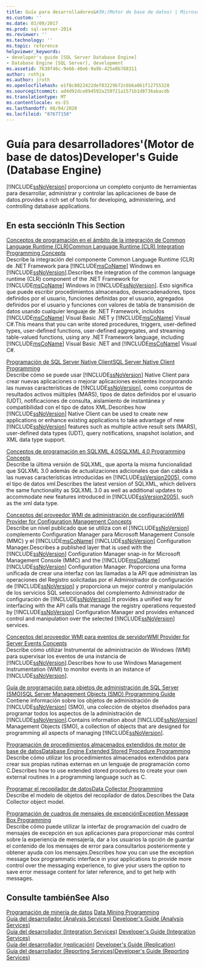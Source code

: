 ```yaml
---
title: Guía para desarrolladores&#39;(Motor de base de datos) | Microsoft Docs
ms.custom: ''
ms.date: 03/09/2017
ms.prod: sql-server-2014
ms.reviewer: ''
ms.technology: ''
ms.topic: reference
helpviewer_keywords:
- developer's guide [SQL Server Database Engine]
- Database Engine [SQL Server], development
ms.assetid: 7638f46c-9e66-48e6-9a9b-425e0b788311
author: rothja
ms.author: jroth
ms.openlocfilehash: e1f8c8022422def83229b72c6b6a061f12755328
ms.sourcegitcommit: ad4d92dce894592a259721a1571b1d8736abacdb
ms.translationtype: MT
ms.contentlocale: es-ES
ms.lasthandoff: 08/04/2020
ms.locfileid: "87677158"
---
```

# <a name="developer39s-guide-database-engine"></a><span data-ttu-id="64831-102">Guía para desarrolladores&#39;(Motor de base de datos)</span><span class="sxs-lookup"><span data-stu-id="64831-102">Developer&#39;s Guide (Database Engine)</span></span>
  [!INCLUDE[ssNoVersion](../includes/ssnoversion-md.md)] <span data-ttu-id="64831-103">proporciona un completo conjunto de herramientas para desarrollar, administrar y controlar las aplicaciones de base de datos.</span><span class="sxs-lookup"><span data-stu-id="64831-103">provides a rich set of tools for developing, administering, and controlling database applications.</span></span>  
  
## <a name="in-this-section"></a><span data-ttu-id="64831-104">En esta sección</span><span class="sxs-lookup"><span data-stu-id="64831-104">In This Section</span></span>  
 [<span data-ttu-id="64831-105">Conceptos de programación en el ámbito de la integración de Common Language Runtime &#40;CLR&#41;</span><span class="sxs-lookup"><span data-stu-id="64831-105">Common Language Runtime &#40;CLR&#41; Integration Programming Concepts</span></span>](clr-integration/common-language-runtime-clr-integration-programming-concepts.md)  
 <span data-ttu-id="64831-106">Describe la integración del componente Common Language Runtime (CLR) de .NET Framework para [!INCLUDE[msCoName](../includes/msconame-md.md)] Windows en [!INCLUDE[ssNoVersion](../includes/ssnoversion-md.md)].</span><span class="sxs-lookup"><span data-stu-id="64831-106">Describes the integration of the common language runtime (CLR) component of the .NET Framework for [!INCLUDE[msCoName](../includes/msconame-md.md)] Windows in [!INCLUDE[ssNoVersion](../includes/ssnoversion-md.md)].</span></span> <span data-ttu-id="64831-107">Esto significa que puede escribir procedimientos almacenados, desencadenadores, tipos definidos por el usuario, funciones definidas por el usuario, agregados definidos por el usuario y funciones con valores de tabla de transmisión de datos usando cualquier lenguaje de .NET Framework, incluidos [!INCLUDE[msCoName](../includes/msconame-md.md)] Visual Basic .NET y [!INCLUDE[msCoName](../includes/msconame-md.md)] Visual C#.</span><span class="sxs-lookup"><span data-stu-id="64831-107">This means that you can write stored procedures, triggers, user-defined types, user-defined functions, user-defined aggregates, and streaming table-valued functions, using any .NET Framework language, including [!INCLUDE[msCoName](../includes/msconame-md.md)] Visual Basic .NET and [!INCLUDE[msCoName](../includes/msconame-md.md)] Visual C#.</span></span>  
  
 [<span data-ttu-id="64831-108">Programación de SQL Server Native Client</span><span class="sxs-lookup"><span data-stu-id="64831-108">SQL Server Native Client Programming</span></span>](native-client/sql-server-native-client-programming.md)  
 <span data-ttu-id="64831-109">Describe cómo se puede usar [!INCLUDE[ssNoVersion](../includes/ssnoversion-md.md)] Native Client para crear nuevas aplicaciones o mejorar aplicaciones existentes incorporando las nuevas características de [!INCLUDE[ssNoVersion](../includes/ssnoversion-md.md)], como conjuntos de resultados activos múltiples (MARS), tipos de datos definidos por el usuario (UDT), notificaciones de consulta, aislamiento de instantánea y compatibilidad con el tipo de datos XML.</span><span class="sxs-lookup"><span data-stu-id="64831-109">Describes how [!INCLUDE[ssNoVersion](../includes/ssnoversion-md.md)] Native Client can be used to create new applications or enhance existing applications to take advantage of new [!INCLUDE[ssNoVersion](../includes/ssnoversion-md.md)] features such as multiple active result sets (MARS), user-defined data types (UDT), query notifications, snapshot isolation, and XML data type support.</span></span>  
  
 [<span data-ttu-id="64831-110">Conceptos de programación en SQLXML 4.0</span><span class="sxs-lookup"><span data-stu-id="64831-110">SQLXML 4.0 Programming Concepts</span></span>](sqlxml/sqlxml-4-0-programming-concepts.md)  
 <span data-ttu-id="64831-111">Describe la última versión de SQLXML, que aporta la misma funcionalidad que SQLXML 3.0 además de actualizaciones adicionales que dan cabida a las nuevas características introducidas en [!INCLUDE[ssVersion2005](../includes/ssversion2005-md.md)], como el tipo de datos xml.</span><span class="sxs-lookup"><span data-stu-id="64831-111">Describes the latest version of SQLXML, which delivers the same functionality as SQLXML 3.0 as well as additional updates to accommodate new features introduced in [!INCLUDE[ssVersion2005](../includes/ssversion2005-md.md)], such as the xml data type.</span></span>  
  
 [<span data-ttu-id="64831-112">Conceptos del proveedor WMI de administración de configuración</span><span class="sxs-lookup"><span data-stu-id="64831-112">WMI Provider for Configuration Management Concepts</span></span>](wmi-provider-configuration/wmi-provider-for-configuration-management.md)  
 <span data-ttu-id="64831-113">Describe un nivel publicado que se utiliza con el [!INCLUDE[ssNoVersion](../includes/ssnoversion-md.md)] complemento Configuration Manager para Microsoft Management Console (MMC) y el [!INCLUDE[msCoName](../includes/msconame-md.md)] [!INCLUDE[ssNoVersion](../includes/ssnoversion-md.md)] Configuration Manager.</span><span class="sxs-lookup"><span data-stu-id="64831-113">Describes a published layer that is used with the [!INCLUDE[ssNoVersion](../includes/ssnoversion-md.md)] Configuration Manager snap-in for Microsoft Management Console (MMC) and the [!INCLUDE[msCoName](../includes/msconame-md.md)] [!INCLUDE[ssNoVersion](../includes/ssnoversion-md.md)] Configuration Manager.</span></span> <span data-ttu-id="64831-114">Proporciona una forma unificada de crear una interfaz con las llamadas a la API que administran las operaciones del Registro solicitadas por el Administrador de configuración de [!INCLUDE[ssNoVersion](../includes/ssnoversion-md.md)] y proporciona un mejor control y manipulación de los servicios SQL seleccionados del complemento Administrador de configuración de [!INCLUDE[ssNoVersion](../includes/ssnoversion-md.md)].</span><span class="sxs-lookup"><span data-stu-id="64831-114">It provides a unified way for interfacing with the API calls that manage the registry operations requested by [!INCLUDE[ssNoVersion](../includes/ssnoversion-md.md)] Configuration Manager and provides enhanced control and manipulation over the selected [!INCLUDE[ssNoVersion](../includes/ssnoversion-md.md)] services.</span></span>  
  
 [<span data-ttu-id="64831-115">Conceptos del proveedor WMI para eventos de servidor</span><span class="sxs-lookup"><span data-stu-id="64831-115">WMI Provider for Server Events Concepts</span></span>](wmi-provider-server-events/wmi-provider-for-server-events-concepts.md)  
 <span data-ttu-id="64831-116">Describe cómo utilizar Instrumental de administración de Windows (WMI) para supervisar los eventos de una instancia de [!INCLUDE[ssNoVersion](../includes/ssnoversion-md.md)].</span><span class="sxs-lookup"><span data-stu-id="64831-116">Describes how to use Windows Management Instrumentation (WMI) to monitor events in an instance of [!INCLUDE[ssNoVersion](../includes/ssnoversion-md.md)].</span></span>  
  
 [<span data-ttu-id="64831-117">Guía de programación para objetos de administración de SQL Server &#40;SMO&#41;</span><span class="sxs-lookup"><span data-stu-id="64831-117">SQL Server Management Objects &#40;SMO&#41; Programming Guide</span></span>](server-management-objects-smo/sql-server-management-objects-smo-programming-guide.md)  
 <span data-ttu-id="64831-118">Contiene información sobre los objetos de administración de [!INCLUDE[ssNoVersion](../includes/ssnoversion-md.md)] (SMO), una colección de objetos diseñados para programar todos los aspectos de la administración de [!INCLUDE[ssNoVersion](../includes/ssnoversion-md.md)].</span><span class="sxs-lookup"><span data-stu-id="64831-118">Contains information about [!INCLUDE[ssNoVersion](../includes/ssnoversion-md.md)] Management Objects (SMO), a collection of objects that are designed for programming all aspects of managing [!INCLUDE[ssNoVersion](../includes/ssnoversion-md.md)].</span></span>  
  
 [<span data-ttu-id="64831-119">Programación de procedimientos almacenados extendidos de motor de base de datos</span><span class="sxs-lookup"><span data-stu-id="64831-119">Database Engine Extended Stored Procedure Programming</span></span>](database-engine-extended-stored-procedure-programming.md)  
 <span data-ttu-id="64831-120">Describe cómo utilizar los procedimientos almacenados extendidos para crear sus propias rutinas externas en un lenguaje de programación como C.</span><span class="sxs-lookup"><span data-stu-id="64831-120">Describes how to use extended stored procedures to create your own external routines in a programming language such as C.</span></span>  
  
 [<span data-ttu-id="64831-121">Programar el recopilador de datos</span><span class="sxs-lookup"><span data-stu-id="64831-121">Data Collector Programming</span></span>](../database-engine/dev-guide/data-collector-programming.md)  
 <span data-ttu-id="64831-122">Describe el modelo de objetos del recopilador de datos.</span><span class="sxs-lookup"><span data-stu-id="64831-122">Describes the Data Collector object model.</span></span>  
  
 [<span data-ttu-id="64831-123">Programación de cuadros de mensajes de excepción</span><span class="sxs-lookup"><span data-stu-id="64831-123">Exception Message Box Programming</span></span>](../database-engine/dev-guide/exception-message-box-programming.md)  
 <span data-ttu-id="64831-124">Describe cómo puede utilizar la interfaz de programación del cuadro de mensajes de excepción en sus aplicaciones para proporcionar más control sobre la experiencia de mensajería, dar a los usuarios la opción de guardar el contenido de los mensajes de error para consultarlos posteriormente y obtener ayuda con los mensajes.</span><span class="sxs-lookup"><span data-stu-id="64831-124">Describes how you can use the exception message box programmatic interface in your applications to provide more control over the messaging experience, to give your users the option to save error message content for later reference, and to get help with messages.</span></span>  
  
## <a name="see-also"></a><span data-ttu-id="64831-125">Consulte también</span><span class="sxs-lookup"><span data-stu-id="64831-125">See Also</span></span>  
 <span data-ttu-id="64831-126">[Programación de minería de datos](../analysis-services/dev-guide/data-mining-programming.md) </span><span class="sxs-lookup"><span data-stu-id="64831-126">[Data Mining Programming](../analysis-services/dev-guide/data-mining-programming.md) </span></span>  
 <span data-ttu-id="64831-127">[Guía del desarrollador &#40;Analysis Services&#41;](https://docs.microsoft.com/analysis-services/analysis-services-developer-documentation) </span><span class="sxs-lookup"><span data-stu-id="64831-127">[Developer's Guide &#40;Analysis Services&#41;](https://docs.microsoft.com/analysis-services/analysis-services-developer-documentation) </span></span>  
 <span data-ttu-id="64831-128">[Guía del desarrollador &#40;Integration Services&#41;](../integration-services/integration-services-developer-documentation.md) </span><span class="sxs-lookup"><span data-stu-id="64831-128">[Developer's Guide &#40;Integration Services&#41;](../integration-services/integration-services-developer-documentation.md) </span></span>  
 <span data-ttu-id="64831-129">[Guía del desarrollador &#40;replicación&#41;](replication/concepts/replication-developer-documentation.md) </span><span class="sxs-lookup"><span data-stu-id="64831-129">[Developer's Guide &#40;Replication&#41;](replication/concepts/replication-developer-documentation.md) </span></span>  
 [<span data-ttu-id="64831-130">Guía del desarrollador &#40;Reporting Services&#41;</span><span class="sxs-lookup"><span data-stu-id="64831-130">Developer's Guide &#40;Reporting Services&#41;</span></span>](../reporting-services/reporting-services-developer-documentation.md)  
  
  
